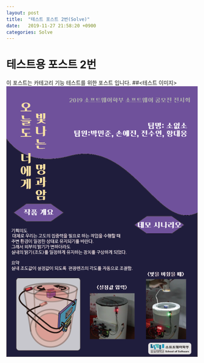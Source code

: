 ```yaml
---
layout: post
title:  "테스트 포스트 2번(Solve)"
date:   2019-11-27 21:58:20 +0900
categories: Solve
---
```

# 테스트용 포스트 2번
이 포스트는 카테고리 기능 테스트를 위한 포스트 입니다.
##<테스트 이미지>
![[데모포스터]소없소팀_박민준 ](/assets/[데모포스터]소없소팀_박민준%20.png)
